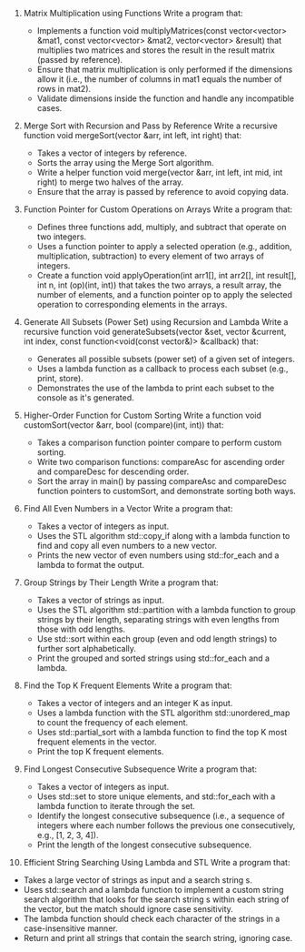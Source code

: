 1. Matrix Multiplication using Functions
   Write a program that:
   - Implements a function void multiplyMatrices(const vector<vector<int>> &mat1, const vector<vector<int>> &mat2, vector<vector<int>> &result) that multiplies two matrices and stores the result in the result matrix (passed by reference).
   - Ensure that matrix multiplication is only performed if the dimensions allow it (i.e., the number of columns in mat1 equals the number of rows in mat2).
   - Validate dimensions inside the function and handle any incompatible cases.
 
2. Merge Sort with Recursion and Pass by Reference
   Write a recursive function void mergeSort(vector<int> &arr, int left, int right) that:
   - Takes a vector of integers by reference.
   - Sorts the array using the Merge Sort algorithm.
   - Write a helper function void merge(vector<int> &arr, int left, int mid, int right) to merge two halves of the array.
   - Ensure that the array is passed by reference to avoid copying data.
 
3. Function Pointer for Custom Operations on Arrays
   Write a program that:
   - Defines three functions add, multiply, and subtract that operate on two integers.
   - Uses a function pointer to apply a selected operation (e.g., addition, multiplication, subtraction) to every element of two arrays of integers.
   - Create a function void applyOperation(int arr1[], int arr2[], int result[], int n, int (op)(int, int)) that takes the two arrays, a result array, the number of elements, and a function pointer op to apply the selected operation to corresponding elements in the arrays.
 
4. Generate All Subsets (Power Set) using Recursion and Lambda
   Write a recursive function void generateSubsets(vector<int> &set, vector<int> &current, int index, const function<void(const vector<int>&)> &callback) that:
   - Generates all possible subsets (power set) of a given set of integers.
   - Uses a lambda function as a callback to process each subset (e.g., print, store).
   - Demonstrates the use of the lambda to print each subset to the console as it's generated.
 
5. Higher-Order Function for Custom Sorting
   Write a function void customSort(vector<int> &arr, bool (compare)(int, int)) that:
   - Takes a comparison function pointer compare to perform custom sorting.
   - Write two comparison functions: compareAsc for ascending order and compareDesc for descending order.
   - Sort the array in main() by passing compareAsc and compareDesc function pointers to customSort, and demonstrate sorting both ways.
 
6. Find All Even Numbers in a Vector
   Write a program that:
   - Takes a vector of integers as input.
   - Uses the STL algorithm std::copy_if along with a lambda function to find and copy all even numbers to a new vector.
   - Prints the new vector of even numbers using std::for_each and a lambda to format the output.
 
 
7. Group Strings by Their Length
   Write a program that:
   - Takes a vector of strings as input.
   - Uses the STL algorithm std::partition with a lambda function to group strings by their length, separating strings with even lengths from those with odd lengths.
   - Use std::sort within each group (even and odd length strings) to further sort alphabetically.
   - Print the grouped and sorted strings using std::for_each and a lambda.
 
8. Find the Top K Frequent Elements
   Write a program that:
   - Takes a vector of integers and an integer K as input.
   - Uses a lambda function with the STL algorithm std::unordered_map to count the frequency of each element.
   - Uses std::partial_sort with a lambda function to find the top K most frequent elements in the vector.
   - Print the top K frequent elements.
 
 
9. Find Longest Consecutive Subsequence
   Write a program that:
   - Takes a vector of integers as input.
   - Uses std::set to store unique elements, and std::for_each with a lambda function to iterate through the set.
   - Identify the longest consecutive subsequence (i.e., a sequence of integers where each number follows the previous one consecutively, e.g., [1, 2, 3, 4]).
   - Print the length of the longest consecutive subsequence.
 
10. Efficient String Searching Using Lambda and STL
   Write a program that:
   - Takes a large vector of strings as input and a search string s.
   - Uses std::search and a lambda function to implement a custom string search algorithm that looks for the search string s within each string of the vector, but the match should ignore case sensitivity.
   - The lambda function should check each character of the strings in a case-insensitive manner.
   - Return and print all strings that contain the search string, ignoring case.

